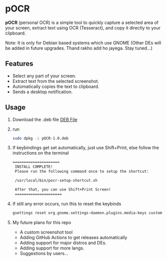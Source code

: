 # pOCR


**pOCR** (personal OCR) is a simple tool to quickly capture a selected area of your screen, extract text using OCR (Tesseract), and copy it directly to your clipboard.

Note: It is only for Debian based systems which use GNOME (Other DEs will be added in future upgrades. Thand rakho add ho jayega. Stay tuned...)


## Features
- Select any part of your screen.
- Extract text from the selected screenshot.
- Automatically copies the text to clipboard.
- Sends a desktop notification.

## Usage
1) Download the .deb file [DEB File](https://raw.githubusercontent.com/PunVas/pOCR/main/pOCR-1.0.deb
)
2) run  
    ```bash
    sudo dpkg -i pOCR-1.0.deb
    ```
3) If keybindings get set automatically, just use Shift+Print, else follow the instructions on  the terminal
   ```bash
   =====================
    INSTALL COMPLETE!
    Please run the following command once to setup the shortcut:

    /usr/local/bin/pocr-setup-shortcut.sh

    After that, you can use Shift+Print Screen!
    =====================
   ```

4) If still any error occurs, run this to reset the keybinds
   ```bash
   gsettings reset org.gnome.settings-daemon.plugins.media-keys custom-keybindings
    ```

5) My future plans for this repo
      - A custom screenshot tool
      - Adding GitHub Actions to get releases automatically
      - Adding support for major distros and DEs.
      - Adding support for more langs.
      - Suggestions by users...
